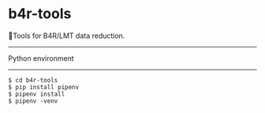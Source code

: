 # b4r-tools
:rocket:Tools for B4R/LMT data reduction.

**************************************************************
Python environment
**************************************************************

```terminal
$ cd b4r-tools
$ pip install pipenv
$ pipenv install
$ pipenv -venv

```

